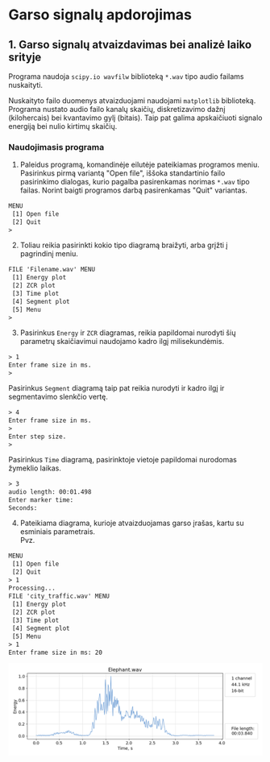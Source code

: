 # Garso signalų apdorojimas
## 1. Garso signalų atvaizdavimas bei analizė laiko srityje

Programa naudoja `scipy.io wavfilw` biblioteką `*.wav` tipo audio failams nuskaityti.  

Nuskaityto failo duomenys atvaizduojami naudojami `matplotlib` biblioteką. Programa nustato audio failo kanalų skaičių, diskretizavimo dažnį (kilohercais) bei kvantavimo gylį (bitais). Taip pat galima apskaičiuoti signalo energiją bei nulio kirtimų skaičių.

### Naudojimasis programa

1. Paleidus programą, komandinėje eilutėje pateikiamas programos meniu. Pasirinkus pirmą variantą "Open file", iššoka standartinio failo pasirinkimo dialogas, kurio pagalba pasirenkamas norimas `*.wav` tipo failas. Norint baigti programos darbą pasirenkamas "Quit" variantas.
```
MENU
 [1] Open file
 [2] Quit
> 
```
2. Toliau reikia pasirinkti kokio tipo diagramą braižyti, arba grįžti į pagrindinį meniu.
```
FILE 'Filename.wav' MENU
 [1] Energy plot
 [2] ZCR plot
 [3] Time plot
 [4] Segment plot
 [5] Menu
> 
```
3. Pasirinkus `Energy` ir `ZCR` diagramas, reikia papildomai nurodyti šių parametrų skaičiavimui naudojamo kadro ilgį milisekundėmis.
```
> 1
Enter frame size in ms.
> 
```
Pasirinkus `Segment` diagramą taip pat reikia nurodyti ir kadro ilgį ir segmentavimo slenkčio vertę.
```
> 4
Enter frame size in ms.
> 
Enter step size.
> 
```
Pasirinkus `Time` diagramą, pasirinktoje vietoje papildomai nurodomas žymeklio laikas.
```
> 3
audio length: 00:01.498
Enter marker time:
Seconds: 
```
4. Pateikiama diagrama, kurioje atvaizduojamas garso įrašas, kartu su esminiais parametrais.  
   Pvz.
```
MENU
 [1] Open file
 [2] Quit
> 1
Processing...
FILE 'city_traffic.wav' MENU
 [1] Energy plot
 [2] ZCR plot
 [3] Time plot
 [4] Segment plot
 [5] Menu
> 1
Enter frame size in ms: 20
```
![energy plot of city_traffic.wav file](plots/elephant_energy_20ms.png)